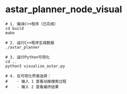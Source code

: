 # astar_planner_node_visual

```
# 1. 编译C++程序（已完成）
cd build
make

# 2. 运行C++程序生成数据
./astar_planner

# 3. 运行Python可视化
cd ..
python3 visualize_astar.py

# 4. 在可视化界面选择：
#    - 输入 1 查看动画搜索过程
#    - 输入 2 查看最终结果
```
